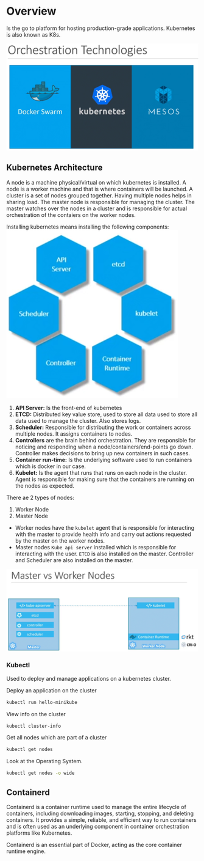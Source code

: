 # Overview
Is the go to platform for hosting production-grade applications. Kubernetes is also known as K8s.

![alt text](image.png)

## Kubernetes Architecture
A node is a machine physical/virtual on which kubernetes is installed. A node is a worker machine and that is where containers will be launched. A cluster is a set of nodes grouped together. Having multiple nodes helps in sharing load. The master node is responsible for managing the cluster. The master watches over the nodes in a cluster and is responsible for actual orchestration of the contaiers on the worker nodes.

Installing kubernetes means installing the following components:
![alt text](image-1.png)

1. **API Server:** Is the front-end of kubernetes
2. **ETCD:** Distributed key value store, used to store all data used to store all data used to manage the cluster. Also stores logs.
3. **Scheduler:** Responsible for distributing the work or containers across multiple nodes. It assigns containers to nodes.
4. **Controllers** are the brain behind orchestration. They are responsible for noticing and responding when a node/containers/end-points go down. Controller makes decisions to bring up new containers in such cases.
5. **Container run-time:** Is the underlying software used to run containers which is docker in our case.
6. **Kubelet:** Is the agent that runs that runs on each node in the cluster. Agent is responsible for making sure that the containers are running on the nodes as expected.


There ae 2 types of nodes:
1. Worker Node 
2. Master Node

- Worker nodes have the `kubelet` agent that is responsible for interacting with the master to provide health info and carry out actions requested by the master on the worker nodes.
- Master nodes `Kube api server` installed which is responsible for interacting with the user. `ETCD` is also installed on the master. Controller and Scheduler are also installed on the master.

![alt text](image-2.png)

### Kubectl
Used to deploy and manage applications on a kubernetes cluster.

Deploy an application on the cluster
```bash
kubectl run hello-minikube
```

View info on the cluster
```bash
kubectl cluster-info
```

Get all nodes which are part of a cluster
```bash
kubectl get nodes
```

Look at the Operating System.
```bash
kubectl get nodes -o wide
```

## Containerd
Containerd is a container runtime used to manage the entire lifecycle of containers, including downloading images, starting, stopping, and deleting containers. It provides a simple, reliable, and efficient way to run containers and is often used as an underlying component in container orchestration platforms like Kubernetes. 

Containerd is an essential part of Docker, acting as the core container runtime engine.


